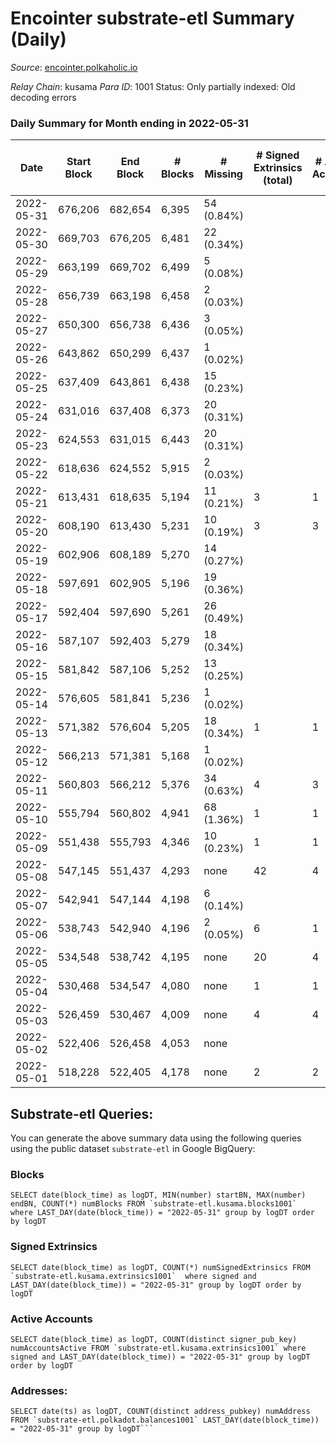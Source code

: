 # Encointer substrate-etl Summary (Daily)

_Source_: [encointer.polkaholic.io](https://encointer.polkaholic.io)

*Relay Chain*: kusama
*Para ID*: 1001
Status: Only partially indexed: Old decoding errors


### Daily Summary for Month ending in 2022-05-31


| Date | Start Block | End Block | # Blocks | # Missing | # Signed Extrinsics (total) | # Active Accounts | # Addresses with Balances | # Events | # Transfers | # XCM Transfers In | # XCM Transfers Out |
| ---- | ----------- | --------- | -------- | --------- | --------------------------- | ----------------- | ------------------------- | -------- | ----------- | ------------------ | ------------------- |
| 2022-05-31 | 676,206 | 682,654 | 6,395 | 54 (0.84%) |  |  | 105 | 12,790 |   |   |   |
| 2022-05-30 | 669,703 | 676,205 | 6,481 | 22 (0.34%) |  |  | 95 | 12,962 |   |   |   |
| 2022-05-29 | 663,199 | 669,702 | 6,499 | 5 (0.08%) |  |  | 90 | 12,998 |   |   |   |
| 2022-05-28 | 656,739 | 663,198 | 6,458 | 2 (0.03%) |  |  | 89 | 12,916 |   |   |   |
| 2022-05-27 | 650,300 | 656,738 | 6,436 | 3 (0.05%) |  |  | 88 | 12,872 |   |   |   |
| 2022-05-26 | 643,862 | 650,299 | 6,437 | 1 (0.02%) |  |  | 87 | 12,877 |   |   |   |
| 2022-05-25 | 637,409 | 643,861 | 6,438 | 15 (0.23%) |  |  | 86 | 12,877 |   |   |   |
| 2022-05-24 | 631,016 | 637,408 | 6,373 | 20 (0.31%) |  |  | 86 | 12,746 |   |   |   |
| 2022-05-23 | 624,553 | 631,015 | 6,443 | 20 (0.31%) |  |  | 79 | 12,887 |   |   |   |
| 2022-05-22 | 618,636 | 624,552 | 5,915 | 2 (0.03%) |  |  | 77 | 11,831 |   |   |   |
| 2022-05-21 | 613,431 | 618,635 | 5,194 | 11 (0.21%) | 3 | 1 | 76 | 10,412 |   |   |   |
| 2022-05-20 | 608,190 | 613,430 | 5,231 | 10 (0.19%) | 3 | 3 | 74 | 10,476 |   |   |   |
| 2022-05-19 | 602,906 | 608,189 | 5,270 | 14 (0.27%) |  |  | 73 | 10,543 |   |   |   |
| 2022-05-18 | 597,691 | 602,905 | 5,196 | 19 (0.36%) |  |  | 71 | 10,392 |   |   |   |
| 2022-05-17 | 592,404 | 597,690 | 5,261 | 26 (0.49%) |  |  | 65 | 10,522 |   |   |   |
| 2022-05-16 | 587,107 | 592,403 | 5,279 | 18 (0.34%) |  |  | 56 | 10,558 |   |   |   |
| 2022-05-15 | 581,842 | 587,106 | 5,252 | 13 (0.25%) |  |  | 50 | 10,505 |   |   |   |
| 2022-05-14 | 576,605 | 581,841 | 5,236 | 1 (0.02%) |  |  | 50 | 10,472 |   |   |   |
| 2022-05-13 | 571,382 | 576,604 | 5,205 | 18 (0.34%) | 1 | 1 | 49 | 10,416 |   |   |   |
| 2022-05-12 | 566,213 | 571,381 | 5,168 | 1 (0.02%) |  |  | 49 | 10,337 |   |   |   |
| 2022-05-11 | 560,803 | 566,212 | 5,376 | 34 (0.63%) | 4 | 3 | 48 | 10,793 |   | 1 ($1.59) |   |
| 2022-05-10 | 555,794 | 560,802 | 4,941 | 68 (1.36%) | 1 | 1 | 40 | 9,887 |   |   |   |
| 2022-05-09 | 551,438 | 555,793 | 4,346 | 10 (0.23%) | 1 | 1 | 24 | 8,703 |   |   |   |
| 2022-05-08 | 547,145 | 551,437 | 4,293 | none  | 42 | 4 | 20 | 8,775 |   |   |   |
| 2022-05-07 | 542,941 | 547,144 | 4,198 | 6 (0.14%) |  |  | 20 | 8,396 |   |   |   |
| 2022-05-06 | 538,743 | 542,940 | 4,196 | 2 (0.05%) | 6 | 1 | 19 | 8,422 |   |   |   |
| 2022-05-05 | 534,548 | 538,742 | 4,195 | none  | 20 | 4 | 19 | 8,501 |   |   |   |
| 2022-05-04 | 530,468 | 534,547 | 4,080 | none  | 1 | 1 | 18 | 8,167 | 1 ($2.65) |   |   |
| 2022-05-03 | 526,459 | 530,467 | 4,009 | none  | 4 | 4 | 17 | 8,039 |   |   |   |
| 2022-05-02 | 522,406 | 526,458 | 4,053 | none  |  |  | 17 | 8,107 |   |   |   |
| 2022-05-01 | 518,228 | 522,405 | 4,178 | none  | 2 | 2 | 17 | 8,372 |   |   |   |

## Substrate-etl Queries:
You can generate the above summary data using the following queries using the public dataset `substrate-etl` in Google BigQuery:


### Blocks
```
SELECT date(block_time) as logDT, MIN(number) startBN, MAX(number) endBN, COUNT(*) numBlocks FROM `substrate-etl.kusama.blocks1001`  where LAST_DAY(date(block_time)) = "2022-05-31" group by logDT order by logDT
```


### Signed Extrinsics
```
SELECT date(block_time) as logDT, COUNT(*) numSignedExtrinsics FROM `substrate-etl.kusama.extrinsics1001`  where signed and LAST_DAY(date(block_time)) = "2022-05-31" group by logDT order by logDT
```


### Active Accounts
```
SELECT date(block_time) as logDT, COUNT(distinct signer_pub_key) numAccountsActive FROM `substrate-etl.kusama.extrinsics1001` where signed and LAST_DAY(date(block_time)) = "2022-05-31" group by logDT order by logDT
```


### Addresses:
```
SELECT date(ts) as logDT, COUNT(distinct address_pubkey) numAddress FROM `substrate-etl.polkadot.balances1001` LAST_DAY(date(block_time)) = "2022-05-31" group by logDT```

